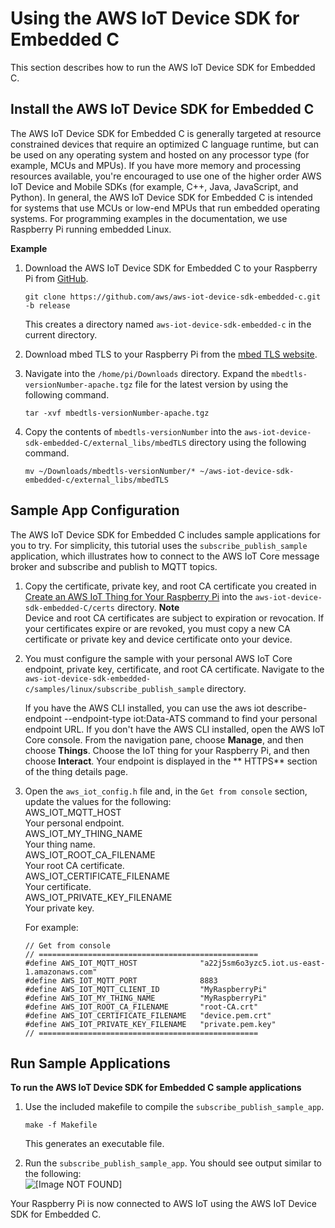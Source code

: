 # Using the AWS IoT Device SDK for Embedded C<a name="iot-embedded-c-sdk"></a>

This section describes how to run the AWS IoT Device SDK for Embedded C\.

## Install the AWS IoT Device SDK for Embedded C<a name="install-embedded-c-sdk"></a>

The AWS IoT Device SDK for Embedded C is generally targeted at resource constrained devices that require an optimized C language runtime, but can be used on any operating system and hosted on any processor type \(for example, MCUs and MPUs\)\. If you have more memory and processing resources available, you're encouraged to use one of the higher order AWS IoT Device and Mobile SDKs \(for example, C\+\+, Java, JavaScript, and Python\)\. In general, the AWS IoT Device SDK for Embedded C is intended for systems that use MCUs or low\-end MPUs that run embedded operating systems\. For programming examples in the documentation, we use Raspberry Pi running embedded Linux\.

**Example**  

1. Download the AWS IoT Device SDK for Embedded C to your Raspberry Pi from [GitHub](https://github.com/aws/aws-iot-device-sdk-embedded-C)\.

   ```
   git clone https://github.com/aws/aws-iot-device-sdk-embedded-c.git -b release
   ```

   This creates a directory named `aws-iot-device-sdk-embedded-c` in the current directory\.

1. Download mbed TLS to your Raspberry Pi from the [mbed TLS website](https://tls.mbed.org/download)\.

1. Navigate into the `/home/pi/Downloads` directory\. Expand the `mbedtls-versionNumber-apache.tgz` file for the latest version by using the following command\.

   ```
   tar -xvf mbedtls-versionNumber-apache.tgz
   ```

1. Copy the contents of `mbedtls-versionNumber` into the `aws-iot-device-sdk-embedded-C/external_libs/mbedTLS` directory using the following command\.

   ```
   mv ~/Downloads/mbedtls-versionNumber/* ~/aws-iot-device-sdk-embedded-c/external_libs/mbedTLS
   ```

## Sample App Configuration<a name="iot-c-sdk-app-config"></a>

The AWS IoT Device SDK for Embedded C includes sample applications for you to try\. For simplicity, this tutorial uses the `subscribe_publish_sample` application, which illustrates how to connect to the AWS IoT Core message broker and subscribe and publish to MQTT topics\.

1. Copy the certificate, private key, and root CA certificate you created in [Create an AWS IoT Thing for Your Raspberry Pi](sdk-tutorials.md#iot-sdk-create-thing) into the `aws-iot-device-sdk-embedded-C/certs` directory\.
**Note**  
Device and root CA certificates are subject to expiration or revocation\. If your certificates expire or are revoked, you must copy a new CA certificate or private key and device certificate onto your device\.

1. You must configure the sample with your personal AWS IoT Core endpoint, private key, certificate, and root CA certificate\. Navigate to the `aws-iot-device-sdk-embedded-c/samples/linux/subscribe_publish_sample` directory\. 

   If you have the AWS CLI installed, you can use the aws iot describe\-endpoint \-\-endpoint\-type iot:Data\-ATS command to find your personal endpoint URL\. If you don't have the AWS CLI installed, open the AWS IoT Core console\. From the navigation pane, choose **Manage**, and then choose **Things**\. Choose the IoT thing for your Raspberry Pi, and then choose **Interact**\. Your endpoint is displayed in the ** HTTPS** section of the thing details page\.

1. Open the `aws_iot_config.h` file and, in the `Get from console` section, update the values for the following:  
AWS\_IOT\_MQTT\_HOST  
Your personal endpoint\.  
AWS\_IOT\_MY\_THING\_NAME  
Your thing name\.  
AWS\_IOT\_ROOT\_CA\_FILENAME  
Your root CA certificate\.  
 AWS\_IOT\_CERTIFICATE\_FILENAME  
Your certificate\.  
AWS\_IOT\_PRIVATE\_KEY\_FILENAME  
Your private key\.

   For example:

   ```
   // Get from console
   // =================================================
   #define AWS_IOT_MQTT_HOST              "a22j5sm6o3yzc5.iot.us-east-1.amazonaws.com"
   #define AWS_IOT_MQTT_PORT              8883
   #define AWS_IOT_MQTT_CLIENT_ID         "MyRaspberryPi"
   #define AWS_IOT_MY_THING_NAME          "MyRaspberryPi"
   #define AWS_IOT_ROOT_CA_FILENAME       "root-CA.crt"
   #define AWS_IOT_CERTIFICATE_FILENAME   "device.pem.crt"
   #define AWS_IOT_PRIVATE_KEY_FILENAME   "private.pem.key"
   // =================================================
   ```

## Run Sample Applications<a name="iot-c-sdk-app-run"></a>

**To run the AWS IoT Device SDK for Embedded C sample applications**

1. Use the included makefile to compile the `subscribe_publish_sample_app`\.

   `make -f Makefile`

   This generates an executable file\.

1. Run the `subscribe_publish_sample_app`\. You should see output similar to the following:  
![\[Image NOT FOUND\]](http://docs.aws.amazon.com/iot/latest/developerguide/images/successful-run.png)

Your Raspberry Pi is now connected to AWS IoT using the AWS IoT Device SDK for Embedded C\.